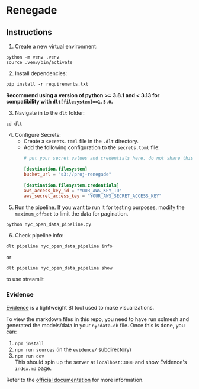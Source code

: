 # Renegade

## Instructions

1. Create a new virtual environment: 
```
python -m venv .venv
source .venv/bin/activate
```
2. Install dependencies: 
```
pip install -r requirements.txt
```
**Recommend using a version of python >= 3.8.1 and < 3.13 for compatibility with `dlt[filesystem]==1.5.0`.**  

3. Navigate in to the `dlt` folder:
```
cd dlt
```
4. Configure Secrets:
   - Create a `secrets.toml` file in the `.dlt` directory.
   - Add the following configuration to the `secrets.toml` file:
     ```toml
     # put your secret values and credentials here. do not share this file and do not push it to github

     [destination.filesystem]
     bucket_url = "s3://proj-renegade" 

     [destination.filesystem.credentials]
     aws_access_key_id = "YOUR_AWS_KEY_ID"
     aws_secret_access_key = "YOUR_AWS_SECRET_ACCESS_KEY"


5. Run the pipeline. If you want to run it for testing purposes, modify the `maximum_offset` to limit the data for pagination. 
```
python nyc_open_data_pipeline.py
```
6. Check pipeline info:
```
dlt pipeline nyc_open_data_pipeline info
``` 
or 
```
dlt pipeline nyc_open_data_pipeline show
``` 
to use streamlit  

### Evidence
[Evidence](https://evidence.dev/) is a lightweight BI tool used to make visualizations.

To view the markdown files in this repo, you need to have run sqlmesh and generated the models/data in your `nycdata.db` file. Once this is done, you can:
1. `npm install`  
2. `npm run sources` (in the `evidence/` subdirectory)  
3. `npm run dev`  
This should spin up the server at `localhost:3000` and show Evidence's `index.md` page.  

Refer to the [official documentation](https://docs.evidence.dev/) for more information.